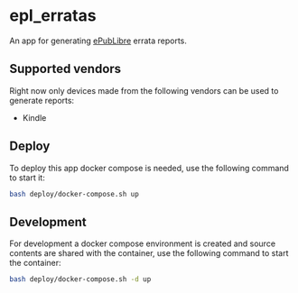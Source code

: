 # epl_erratas

An app for generating [ePubLibre](https://www.epublibre.org/) errata reports.

## Supported vendors

Right now only devices made from the following vendors can be used to generate reports:

* Kindle

## Deploy

To deploy this app docker compose is needed, use the following command to start it:

```bash
bash deploy/docker-compose.sh up
```

## Development

For development a docker compose environment is created and source contents are shared with the container, use the following command to start the container:

```bash
bash deploy/docker-compose.sh -d up
```
